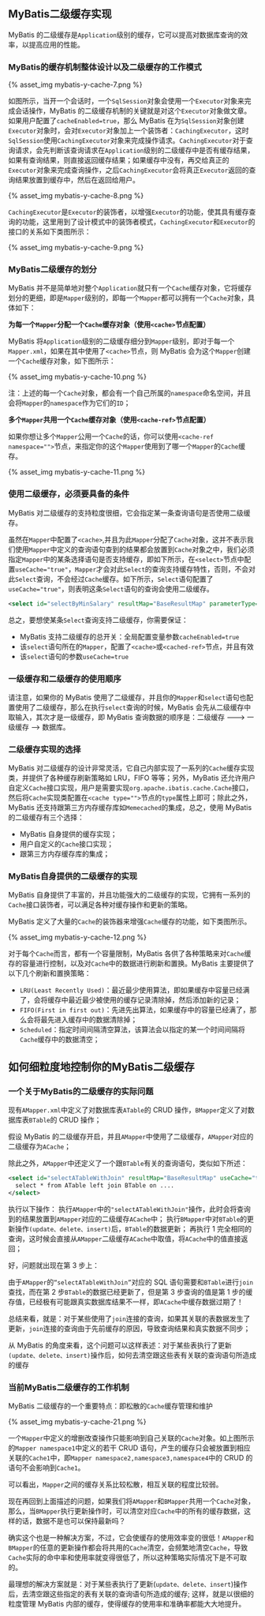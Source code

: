 




## MyBatis二级缓存实现
MyBatis 的二级缓存是`Application`级别的缓存，它可以提高对数据库查询的效率，以提高应用的性能。
### MyBatis的缓存机制整体设计以及二级缓存的工作模式

{% asset_img mybatis-y-cache-7.png %}

如图所示，当开一个会话时，一个`SqlSession`对象会使用一个`Executor`对象来完成会话操作，MyBatis 的二级缓存机制的关键就是对这个`Executor`对象做文章。如果用户配置了`cacheEnabled=true`，那么 MyBatis 在为`SqlSession`对象创建`Executor`对象时，会对`Executor`对象加上一个装饰者：`CachingExecutor`，这时`SqlSession`使用`CachingExecutor`对象来完成操作请求。`CachingExecutor`对于查询请求，会先判断该查询请求在`Application`级别的二级缓存中是否有缓存结果，如果有查询结果，则直接返回缓存结果；如果缓存中没有，再交给真正的`Executor`对象来完成查询操作，之后`CachingExecutor`会将真正`Executor`返回的查询结果放置到缓存中，然后在返回给用户。

{% asset_img mybatis-y-cache-8.png %}

`CachingExecutor`是`Executor`的装饰者，以增强`Executor`的功能，使其具有缓存查询的功能，这里用到了设计模式中的装饰者模式，`CachingExecutor`和`Executor`的接口的关系如下类图所示：

{% asset_img mybatis-y-cache-9.png %}

### MyBatis二级缓存的划分
MyBatis 并不是简单地对整个`Application`就只有一个`Cache`缓存对象，它将缓存划分的更细，即是`Mapper`级别的，即每一个`Mapper`都可以拥有一个`Cache`对象，具体如下：

**为每一个`Mapper`分配一个`Cache`缓存对象（使用`<cache>`节点配置）**

MyBatis 将`Application`级别的二级缓存细分到`Mapper`级别，即对于每一个`Mapper.xml`，如果在其中使用了`<cache>`节点，则 MyBatis 会为这个`Mapper`创建一个`Cache`缓存对象，如下图所示：

{% asset_img mybatis-y-cache-10.png %}

注：上述的每一个`Cache`对象，都会有一个自己所属的`namespace`命名空间，并且会将`Mapper`的`namespace`作为它们的`ID`；

**多个`Mapper`共用一个`Cache`缓存对象（使用`<cache-ref>`节点配置）**

如果你想让多个`Mapper`公用一个`Cache`的话，你可以使用`<cache-ref namespace="">`节点，来指定你的这个`Mapper`使用到了哪一个`Mapper`的`Cache`缓存。

{% asset_img mybatis-y-cache-11.png %}

### 使用二级缓存，必须要具备的条件
MyBatis 对二级缓存的支持粒度很细，它会指定某一条查询语句是否使用二级缓存。

虽然在`Mapper`中配置了`<cache>`,并且为此`Mapper`分配了`Cache`对象，这并不表示我们使用`Mapper`中定义的查询语句查到的结果都会放置到`Cache`对象之中，我们必须指定`Mapper`中的某条选择语句是否支持缓存，即如下所示，在`<select>`节点中配置`useCache="true"`，`Mapper`才会对此`Select`的查询支持缓存特性，否则，不会对此`Select`查询，不会经过`Cache`缓存。如下所示，`Select`语句配置了`useCache="true"`，则表明这条`Select`语句的查询会使用二级缓存。
```xml
<select id="selectByMinSalary" resultMap="BaseResultMap" parameterType="java.util.Map" useCache="true">
```
总之，要想使某条`Select`查询支持二级缓存，你需要保证：
* MyBatis 支持二级缓存的总开关：全局配置变量参数`cacheEnabled=true`
* 该`select`语句所在的`Mapper`，配置了`<cache>`或`<cached-ref>`节点，并且有效
* 该`select`语句的参数`useCache=true`

### 一级缓存和二级缓存的使用顺序
请注意，如果你的 MyBatis 使用了二级缓存，并且你的`Mapper`和`select`语句也配置使用了二级缓存，那么在执行`select`查询的时候，MyBatis 会先从二级缓存中取输入，其次才是一级缓存，即 MyBatis 查询数据的顺序是：二级缓存 ———> 一级缓存 ——> 数据库。

### 二级缓存实现的选择
MyBatis 对二级缓存的设计非常灵活，它自己内部实现了一系列的`Cache`缓存实现类，并提供了各种缓存刷新策略如 LRU，FIFO 等等；另外，MyBatis 还允许用户自定义`Cache`接口实现，用户是需要实现`org.apache.ibatis.cache.Cache`接口，然后将`Cache`实现类配置在`<cache type="">`节点的`type`属性上即可；除此之外，MyBatis 还支持跟第三方内存缓存库如`Memecached`的集成，总之，使用 MyBatis 的二级缓存有三个选择：
* MyBatis 自身提供的缓存实现；
* 用户自定义的`Cache`接口实现；
* 跟第三方内存缓存库的集成；

### MyBatis自身提供的二级缓存的实现
MyBatis 自身提供了丰富的，并且功能强大的二级缓存的实现，它拥有一系列的`Cache`接口装饰者，可以满足各种对缓存操作和更新的策略。

MyBatis 定义了大量的`Cache`的装饰器来增强`Cache`缓存的功能，如下类图所示。

{% asset_img mybatis-y-cache-12.png %}

对于每个`Cache`而言，都有一个容量限制，MyBatis 各供了各种策略来对`Cache`缓存的容量进行控制，以及对`Cache`中的数据进行刷新和置换。MyBatis 主要提供了以下几个刷新和置换策略：
* `LRU(Least Recently Used)`：最近最少使用算法，即如果缓存中容量已经满了，会将缓存中最近最少被使用的缓存记录清除掉，然后添加新的记录；
* `FIFO(First in first out)`：先进先出算法，如果缓存中的容量已经满了，那么会将最先进入缓存中的数据清除掉；
* `Scheduled`：指定时间间隔清空算法，该算法会以指定的某一个时间间隔将`Cache`缓存中的数据清空；

## 如何细粒度地控制你的MyBatis二级缓存
### 一个关于MyBatis的二级缓存的实际问题
现有`AMapper.xml`中定义了对数据库表`ATable`的 CRUD 操作，`BMapper`定义了对数据库表`BTable`的 CRUD 操作；

假设 MyBatis 的二级缓存开启，并且`AMapper`中使用了二级缓存，`AMapper`对应的二级缓存为`ACache`；

除此之外，`AMapper`中还定义了一个跟`BTable`有关的查询语句，类似如下所述：
```xml
<select id="selectATableWithJoin" resultMap="BaseResultMap" useCache="true">  
  select * from ATable left join BTable on ....  
</select>
```
执行以下操作：
执行`AMapper`中的`"selectATableWithJoin"`操作，此时会将查询到的结果放置到`AMapper`对应的二级缓存`ACache`中；
执行`BMapper`中对`BTable`的更新操作`(update、delete、insert)`后，`BTable`的数据更新；
再执行 1 完全相同的查询，这时候会直接从`AMapper`二级缓存`ACache`中取值，将`ACache`中的值直接返回；

好，问题就出现在第 3 步上：

由于`AMapper`的`“selectATableWithJoin”`对应的 SQL 语句需要和`BTable`进行`join`查找，而在第 2 步`BTable`的数据已经更新了，但是第 3 步查询的值是第 1 步的缓存值，已经极有可能跟真实数据库结果不一样，即`ACache`中缓存数据过期了！

总结来看，就是：对于某些使用了`join`连接的查询，如果其关联的表数据发生了更新，`join`连接的查询由于先前缓存的原因，导致查询结果和真实数据不同步；

从 MyBatis 的角度来看，这个问题可以这样表述：对于某些表执行了更新`(update、delete、insert)`操作后，如何去清空跟这些表有关联的查询语句所造成的缓存
### 当前MyBatis二级缓存的工作机制
MyBatis 二级缓存的一个重要特点：即松散的`Cache`缓存管理和维护

{% asset_img mybatis-y-cache-21.png %}

一个`Mapper`中定义的增删改查操作只能影响到自己关联的`Cache`对象。如上图所示的`Mapper namespace1`中定义的若干 CRUD 语句，产生的缓存只会被放置到相应关联的`Cache1`中，即`Mapper namespace2,namespace3,namespace4`中的 CRUD 的语句不会影响到`Cache1`。

可以看出，`Mapper`之间的缓存关系比较松散，相互关联的程度比较弱。

现在再回到上面描述的问题，如果我们将`AMapper`和`BMapper`共用一个`Cache`对象，那么，当`BMapper`执行更新操作时，可以清空对应`Cache`中的所有的缓存数据，这样的话，数据不是也可以保持最新吗？

确实这个也是一种解决方案，不过，它会使缓存的使用效率变的很低！`AMapper`和`BMapper`的任意的更新操作都会将共用的`Cache`清空，会频繁地清空`Cache`，导致`Cache`实际的命中率和使用率就变得很低了，所以这种策略实际情况下是不可取的。

最理想的解决方案就是：对于某些表执行了更新(`update、delete、insert`)操作后，去清空跟这些指定的表有关联的查询语句所造成的缓存; 这样，就是以很细的粒度管理 MyBatis 内部的缓存，使得缓存的使用率和准确率都能大大地提升。
